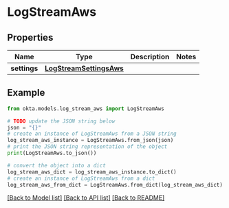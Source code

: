 # LogStreamAws


## Properties

Name | Type | Description | Notes
------------ | ------------- | ------------- | -------------
**settings** | [**LogStreamSettingsAws**](LogStreamSettingsAws.md) |  | 

## Example

```python
from okta.models.log_stream_aws import LogStreamAws

# TODO update the JSON string below
json = "{}"
# create an instance of LogStreamAws from a JSON string
log_stream_aws_instance = LogStreamAws.from_json(json)
# print the JSON string representation of the object
print(LogStreamAws.to_json())

# convert the object into a dict
log_stream_aws_dict = log_stream_aws_instance.to_dict()
# create an instance of LogStreamAws from a dict
log_stream_aws_from_dict = LogStreamAws.from_dict(log_stream_aws_dict)
```
[[Back to Model list]](../README.md#documentation-for-models) [[Back to API list]](../README.md#documentation-for-api-endpoints) [[Back to README]](../README.md)


